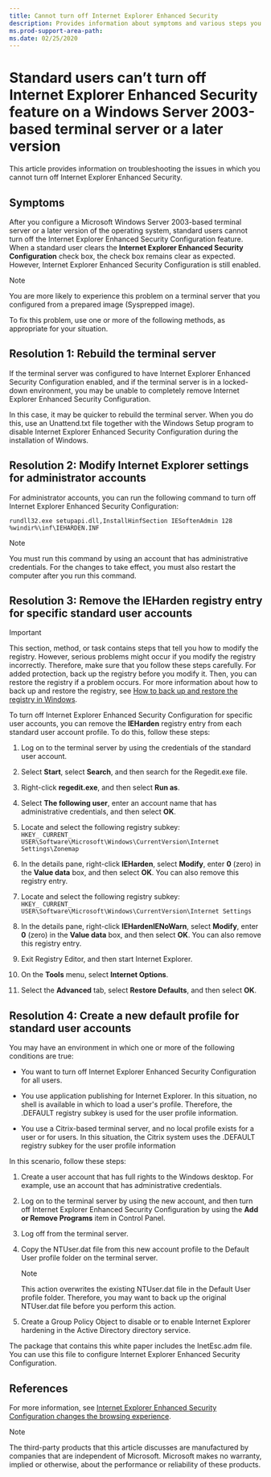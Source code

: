 ```yaml
---
title: Cannot turn off Internet Explorer Enhanced Security
description: Provides information about symptoms and various steps you can take to solve them, depending on the scenario.
ms.prod-support-area-path: 
ms.date: 02/25/2020
---
```

# Standard users can’t turn off Internet Explorer Enhanced Security feature on a Windows Server 2003-based terminal server or a later version

This article provides information on troubleshooting the issues in which you cannot turn off Internet Explorer Enhanced Security.

## Symptoms

After you configure a Microsoft Windows Server 2003-based terminal server or a later version of the operating system, standard users cannot turn off the Internet Explorer Enhanced Security Configuration feature. When a standard user clears the **Internet Explorer Enhanced Security Configuration** check box, the check box remains clear as expected. However, Internet Explorer Enhanced Security Configuration is still enabled.

> [!NOTE]
> You are more likely to experience this problem on a terminal server that you configured from a prepared image (Sysprepped image).

To fix this problem, use one or more of the following methods, as appropriate for your situation.

## Resolution 1: Rebuild the terminal server

If the terminal server was configured to have Internet Explorer Enhanced Security Configuration enabled, and if the terminal server is in a locked-down environment, you may be unable to completely remove Internet Explorer Enhanced Security Configuration.

In this case, it may be quicker to rebuild the terminal server. When you do this, use an Unattend.txt file together with the Windows Setup program to disable Internet Explorer Enhanced Security Configuration during the installation of Windows.

## Resolution 2: Modify Internet Explorer settings for administrator accounts

For administrator accounts, you can run the following command to turn off Internet Explorer Enhanced Security Configuration:

```console
rundll32.exe setupapi.dll,InstallHinfSection IESoftenAdmin 128 %windir%\inf\IEHARDEN.INF
```
> [!NOTE]
> You must run this command by using an account that has administrative credentials. For the changes to take effect, you must also restart the computer after you run this command.

## Resolution 3: Remove the IEHarden registry entry for specific standard user accounts

> [!IMPORTANT]
> This section, method, or task contains steps that tell you how to modify the registry. However, serious problems might occur if you modify the registry incorrectly. Therefore, make sure that you follow these steps carefully. For added protection, back up the registry before you modify it. Then, you can restore the registry if a problem occurs. For more information about how to back up and restore the registry, see [How to back up and restore the registry in Windows](https://support.microsoft.com/help/322756/how-to-back-up-and-restore-the-registry-in-windows).

To turn off Internet Explorer Enhanced Security Configuration for specific user accounts, you can remove the **lEHarden** registry entry from each standard user account profile. To do this, follow these steps:

1. Log on to the terminal server by using the credentials of the standard user account.

2. Select **Start**, select **Search**, and then search for the Regedit.exe file.

3. Right-click **regedit.exe**, and then select **Run as**.

4. Select **The following user**, enter an account name that has administrative credentials, and then select **OK**.

5. Locate and select the following registry subkey:  
   `HKEY_ CURRENT_ USER\Software\Microsoft\Windows\CurrentVersion\Internet Settings\Zonemap`

6. In the details pane, right-click **IEHarden**, select **Modify**, enter **0** (zero) in the **Value data** box, and then select **OK**. You can also remove this registry entry.

7. Locate and select the following registry subkey:  
   `HKEY_ CURRENT_ USER\Software\Microsoft\Windows\CurrentVersion\Internet Settings`

8. In the details pane, right-click **lEHardenlENoWarn**, select **Modify**, enter **0** (zero) in the **Value data** box, and then select **OK**. You can also remove this registry entry.

9. Exit Registry Editor, and then start Internet Explorer.
 
10. On the **Tools** menu, select **Internet Options**.
 
11. Select the **Advanced** tab, select **Restore Defaults**, and then select **OK**.

## Resolution 4: Create a new default profile for standard user accounts

You may have an environment in which one or more of the following conditions are true:

- You want to turn off Internet Explorer Enhanced Security Configuration for all users.

- You use application publishing for Internet Explorer. In this situation, no shell is available in which to load a user's profile. Therefore, the .DEFAULT registry subkey is used for the user profile information.

- You use a Citrix-based terminal server, and no local profile exists for a user or for users. In this situation, the Citrix system uses the .DEFAULT registry subkey for the user profile information

In this scenario, follow these steps:

1. Create a user account that has full rights to the Windows desktop. For example, use an account that has administrative credentials.

2. Log on to the terminal server by using the new account, and then turn off Internet Explorer Enhanced Security Configuration by using the **Add or Remove Programs** item in Control Panel.

3. Log off from the terminal server.

4. Copy the NTUser.dat file from this new account profile to the Default User profile folder on the terminal server.

   > [!NOTE]
   > This action overwrites the existing NTUser.dat file in the Default User profile folder. Therefore, you may want to back up the original NTUser.dat file before you perform this action.

5. Create a Group Policy Object to disable or to enable Internet Explorer hardening in the Active Directory directory service. 

The package that contains this white paper includes the InetEsc.adm file. You can use this file to configure Internet Explorer Enhanced Security Configuration.

## References

For more information, see [Internet Explorer Enhanced Security Configuration changes the browsing experience](https://support.microsoft.com/help/815141/ie-enhanced-security-configuration-changes-browsing-experience).

> [!NOTE]
> The third-party products that this article discusses are manufactured by companies that are independent of Microsoft. Microsoft makes no warranty, implied or otherwise, about the performance or reliability of these products.